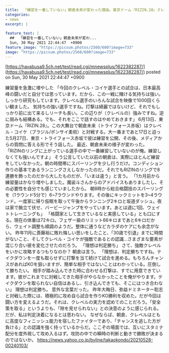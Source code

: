 ```yaml
---
title:  「練習を一番していない」朝倉未来が変わった理由。東京ドーム『RIZIN.28』クレベル戦への決意  
categories:
- news
excerpt: |
  
feature_text: |
  ##  「練習を一番していない」朝倉未来が変わ...
  Sun, 30 May 2021 22:44:47  +0900
feature_image: "https://picsum.photos/2560/600?image=733"
image: "https://picsum.photos/2560/600?image=733"
---
```


[https://hayabusa9.5ch.net/test/read.cgi/mnewsplus/1622382287/](https://hayabusa9.5ch.net/test/read.cgi/mnewsplus/1622382287/)
posted on Sun, 30 May 2021 22:44:47  +0900

<!--more-->

練習量を急激に増やした 「今回のクレベル・コイケ選手との試合は、日本最高峰の闘いだと自分では思っています。だから、この一戦に賭ける気持ちは強い。しっかり研究もしています。クレベル選手のいろんな試合を映像で1000回くらい観ました。 気持ちの強い選手ですね。打撃は綺麗ではないけど、それでもしっかり前に出て来るしリーチも長い。この辺りが（クレベルの）強みですね。逆に弱みも結構ある。でも、それをここで話すのはやめておきます」 6月13日、東京ドーム『RIZIN.28』。この大舞台で朝倉未来（トライフォース赤坂）はクレベル・コイケ（ブラジル/ボンサイ柔術）と対戦する。大一番まであと17日と迫った5月27日、東京・トライフォース赤坂で彼は練習を公開、その後、メディアからの質問に答える形でそう話した。 最近、朝倉未来の様子が変わった。 「RIZINのリングに上がっている選手の中で一番練習していないのが俺。練習しなくても強いんですよ」 そう公言していた以前の朝倉は、実際にほとんど練習をしていなかった。朝の時間帯にスパーリングを少し行うだけ。コンディション作りの基本であるランニングさえしなかったのだ。それでもRIZINのリングで8連勝を飾ったのだから大したものだが、「いまは違う」と言う。 「1カ月前から練習量はかなり増やしました。魔裟斗さんからのアドバイスもありましたし、その必要性を自分でも感じていましたから。 朝8時から総合格闘技のスパーリングを（1ラウンド5分で）6~7ラウンドやります。その後にキックミットを3~4ラウンド。一度家に帰り仮眠を取って午後からランニング2キロと坂道ダッシュ。夜は家で腕立て伏せ、バービージャンプをやっています。あとは週に1回、ウェイトトレーニングも」 「格闘家として生きているなと実感している」とも口にする。現在の体重は72キロ。フェザー級のリミット66キロまであと6キロだから、ウェイト調整も順調のようだ。整体に通うなどカラダのケアにも余念がない。 昨年11月に斎藤裕に敗れ悔しい思いをしたこと、「30歳で引退」までに時間がないこと、そしてクレベル・コイケが強敵であるとの認識…さまざまな要素が混じり合い彼を変化させたのだろう。 「理想は判定勝ち」 さて、強敵クレベルをいかに攻略するつもりなのか？ 朝倉は言う。 「理想は、判定勝ちですね。テイクダウンを一度も取らせずに打撃を当て続けて試合を進める。もちろんチャンスがあればKOを狙いますが、簡単な相手ではないことはわかっている。圧倒して勝ちたい。 相手が踏み込んできた時に合わせる打撃は、すでに用意できています。彼がこれまでに対戦してきた相手がやらなかったことを俺がやります。テイクダウンを取られない自信はあるし、引き込んできても、そこにはつき合わない」 理想は判定勝ち。 意外な言葉だった。 昨年大晦日、弥益ドミネーター聡志と対戦した際には、積極的に攻め自ら試合を作りKO勝利を収めた。だが今回は闘い方を変えるようだ。それは、クレベルの実力を認めてのことだろう。「安全策を取る」というよりも、「隙を見せられない」との決意のように感じられる。 だが、私は判定決着になるとは思わない。 なぜならば、朝倉、クレベルはともに高度なフィニッシュ能力を宿したファイターであり、「チャンスを逃した方が負ける」との認識を強く持っているからだ。ここぞの場面では、互いにスタミナ配分を度外視して攻め入るはず。攻防の中での瞬時の判断と動きで勝敗が決まるのではないか。 https://news.yahoo.co.jp/byline/takaokondo/20210528-00240103/
